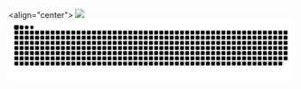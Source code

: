 
<align="center"> <img src="https://github-profile-trophy.vercel.app/?username=eeric">
![image](https://github.com/eeric/Pedestrian-detection-paper-list/blob/main/Visualize/github-snake.svg)


